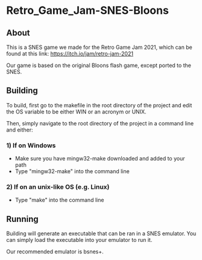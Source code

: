 # Retro_Game_Jam-SNES-Bloons

## About

This is a SNES game we made for the Retro Game Jam 2021, which can be found at
this link: https://itch.io/jam/retro-jam-2021

Our game is based on the original Bloons flash game, except ported to the SNES.

## Building

To build, first go to the makefile in the root directory of the project and
edit the OS variable to be either WIN or an acronym or UNIX.

Then, simply navigate to the root directory of the project in a command line
and either:

### 1) If on Windows

- Make sure you have mingw32-make downloaded and added to your path
- Type "mingw32-make" into the command line

### 2) If on an unix-like OS (e.g. Linux)

- Type "make" into the command line

## Running

Building will generate an executable that can be ran in a SNES emulator. You can simply
load the executable into your emulator to run it.

Our recommended emulator is bsnes+.
